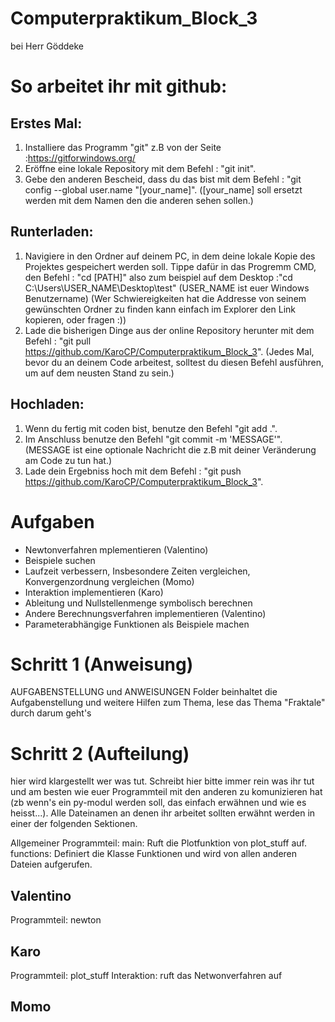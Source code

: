 # Computerpraktikum_Block_3
bei Herr Göddeke
# So arbeitet ihr mit github:
## Erstes Mal: 
 1) Installiere das Programm "git" z.B von der Seite :https://gitforwindows.org/
 2) Eröffne eine lokale Repository mit dem Befehl : "git init".
 3) Gebe den anderen Bescheid, dass du das bist mit dem Befehl : "git config --global user.name "[your_name]". ([your_name] soll ersetzt werden mit dem Namen den die anderen sehen sollen.)
## Runterladen:
 1) Navigiere in den Ordner auf deinem PC, in dem deine lokale Kopie des Projektes gespeichert werden soll. Tippe dafür in das Progremm CMD, den Befehl : "cd [PATH]" also zum beispiel auf dem Desktop :"cd C:\Users\USER_NAME\Desktop\test" (USER_NAME ist euer Windows Benutzername)
    (Wer Schwiereigkeiten hat die Addresse von seinem gewünschten Ordner zu finden kann einfach im Explorer den Link kopieren, oder fragen :))
 3) Lade die bisherigen Dinge aus der online Repository herunter mit dem Befehl : "git pull https://github.com/KaroCP/Computerpraktikum_Block_3". (Jedes Mal, bevor du an deinem Code arbeitest, solltest du diesen Befehl ausführen, um auf dem neusten Stand zu sein.)
## Hochladen:
 1) Wenn du fertig mit coden bist, benutze den Befehl "git add .".
 2) Im Anschluss benutze den Befehl "git commit -m 'MESSAGE'". (MESSAGE ist eine optionale Nachricht die z.B mit deiner Veränderung am Code zu tun hat.)
 3) Lade dein Ergebniss hoch mit dem Befehl : "git push https://github.com/KaroCP/Computerpraktikum_Block_3".
# Aufgaben
- Newtonverfahren mplementieren (Valentino)
- Beispiele suchen 
- Laufzeit verbessern, Insbesondere Zeiten vergleichen, Konvergenzordnung vergleichen (Momo)
- Interaktion implementieren (Karo)
- Ableitung und Nullstellenmenge symbolisch berechnen
- Andere Berechnungsverfahren implementieren (Valentino)
- Parameterabhängige Funktionen als Beispiele machen


# Schritt 1 (Anweisung)
AUFGABENSTELLUNG und ANWEISUNGEN Folder beinhaltet die Aufgabenstellung und weitere Hilfen zum Thema, lese das Thema "Fraktale" durch darum geht's



# Schritt 2 (Aufteilung)
hier wird klargestellt wer was tut. Schreibt hier bitte immer rein was ihr tut und am besten wie euer Programmteil mit den anderen zu komunizieren hat (zb wenn's ein py-modul werden soll, das einfach erwähnen und wie es heisst...). Alle Dateinamen an denen ihr arbeitet sollten erwähnt werden in einer der folgenden Sektionen.

Allgemeiner Programmteil: 
main: Ruft die Plotfunktion von plot_stuff auf.
functions: Definiert die Klasse Funktionen und wird von allen anderen Dateien aufgerufen.

## Valentino
Programmteil: newton

## Karo
Programmteil: plot_stuff
Interaktion: ruft das Netwonverfahren auf

## Momo


